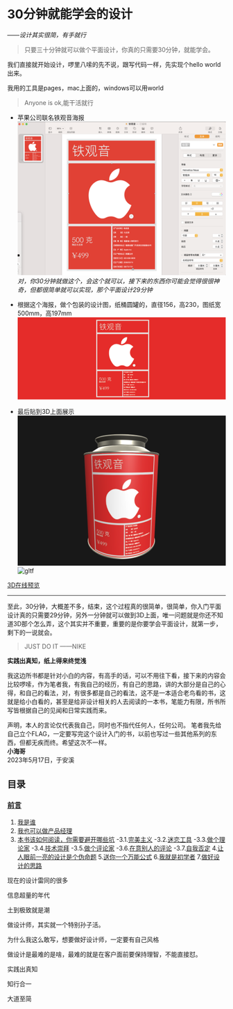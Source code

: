 # 30分钟就能学会的设计

——*设计其实很简，有手就行*

> 只要三十分钟就可以做个平面设计，你真的只需要30分钟，就能学会。

我们直接就开始设计，啰里八嗦的先不说，跟写代码一样，先实现个hello world出来。

我用的工具是pages，mac上面的，windows可以用world
>  Anyone is ok,能干活就行
* 苹果公司联名铁观音海报 
![page_hello_apple.png](./images/page_hello_apple.png)
*对，你30分钟就做这个，会这个就可以，接下来的东西你可能会觉得很很神奇，但都很简单就可以实现，那个平面设计29分钟*
* 根据这个海报，做个包装的设计图，纸桶圆罐的，直径156，高230，图纸宽500mm，高197mm
![app_150x230.png](./images/apple_150x230.png)

* 最后贴到3D上面展示
![3d_hello_apple.png](./images/3d_hello_apple.png)
![gltf](./images/3d_hello_apple_video.gif)

[3D在线预览](https://design.zxdz.vip/share?id=1658807837800824834)

----
至此，30分钟，大概差不多，结束，这个过程真的很简单，很简单，你入门平面设计真的只需要29分钟，另外一分钟就可以做到3D上面，唯一问题就是你还不知道3D那个怎么弄，这个其实并不重要，重要的是你要学会平面设计，就第一步，剩下的一说就会。

> JUST DO IT ——NIKE

**实践出真知，纸上得来终觉浅**

我这边所书都是针对小白的内容，有高手的话，可以不用往下看，接下来的内容会比较啰嗦，作为笔者我，有我自己的经历，有自己的思路，讲的大部分是自己的心得，和自己的看法，对，有很多都是自己的看法，这不是一本适合老鸟看的书，这就是给小白看的，甚至是给非设计相关的人去阅读的一本书，笔能力有限，所书所写皆根据自己的见闻和日常实践而来。

声明，本人的言论仅代表我自己，同时也不指代任何人，任何公司。
笔者我先给自己立个FLAG，一定要写完这个设计入门的书，以前也写过一些其他系列的东西，但都无疾而终。希望这次不一样。  
**小海哥**  
2023年5月17日，于安溪



## 目录
### [前言](./README.md)
1. [我是谁](./CHAPTER.01.md)
2. [我也可以做产品经理](./CHAPTER.02.md)
3. [本书该如何阅读，你需要避开哪些坑](./CHAPTER.03.0.md)
    -3.1.[完美主义](./CHAPTER.03.1.md)
    -3.2.[迷恋工具](./CHAPTER.03.2.md)
    -3.3.[做个理论家](./CHAPTER.03.3.md)
    -3.4.[技术崇拜](./CHAPTER.03.4.md)
    -3.5.[做个评论家](./CHAPTER.03.5.md)
    -3.6.[在意别人的评论](./CHAPTER.03.6.md)
    -3.7.[自我否定](./CHAPTER.03.7.md)
4.[让人眼前一亮的设计是个伪命题](./CHAPTER.04.md)
5.[送你一个万能公式](./CHAPTER.05.md)
6.[我就是初学者](./CHAPTER.06.md)
7.[做好设计的思路](./CHAPTER.07.md)

现在的设计雷同的很多

信息超量的年代

土到极致就是潮

做设计师，其实就一个特别孙子活。

为什么我这么敢写，想要做好设计师，一定要有自己风格

做设计是最难的是啥，最难的就是在客户面前要保持理智，不能直接怼。

实践出真知

知行合一

大道至简






